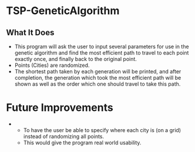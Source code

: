 # TSP-GeneticAlgorithm

## What It Does
- This program will ask the user to input several parameters for use in the genetic algorithm and find the most efficient path to travel to each point exactly once, and finally back to the original point.
- Points (Cities) are randomized.
- The shortest path taken by each generation will be printed, and after completion, the generation which took the most efficient path will be shown as well as the order which one should travel to take this path.

# Future Improvements
- - To have the user be able to specify where each city is (on a grid) instead of randomizing all points.
  - This would give the program real world usability.
